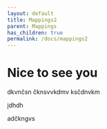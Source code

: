 ```yaml
---
layout: default
title: Mappings2
parent: Mappings
has_children: true
permalink: /docs/mappings2
---
```


# Nice to see you


dkvnčsn
čknsvvkdmv
ksčdnvkm

jdhdh

adčkngvs